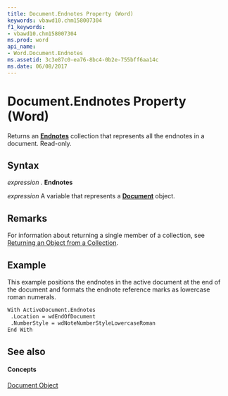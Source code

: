 ```yaml
---
title: Document.Endnotes Property (Word)
keywords: vbawd10.chm158007304
f1_keywords:
- vbawd10.chm158007304
ms.prod: word
api_name:
- Word.Document.Endnotes
ms.assetid: 3c3e87c0-ea76-8bc4-0b2e-755bff6aa14c
ms.date: 06/08/2017
---
```



# Document.Endnotes Property (Word)

Returns an  **[Endnotes](endnotes-object-word.md)** collection that represents all the endnotes in a document. Read-only.


## Syntax

 _expression_ . **Endnotes**

 _expression_ A variable that represents a **[Document](document-object-word.md)** object.


## Remarks

For information about returning a single member of a collection, see [Returning an Object from a Collection](http://msdn.microsoft.com/library/28f76384-f495-9640-a7c8-10ada3fac727%28Office.15%29.aspx).


## Example

This example positions the endnotes in the active document at the end of the document and formats the endnote reference marks as lowercase roman numerals.


```vb
With ActiveDocument.Endnotes 
 .Location = wdEndOfDocument 
 .NumberStyle = wdNoteNumberStyleLowercaseRoman 
End With
```


## See also


#### Concepts


[Document Object](document-object-word.md)

